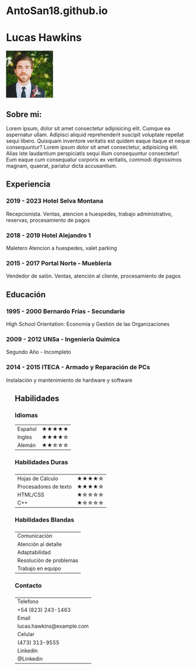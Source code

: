 # AntoSan18.github.io
<!DOCTYPE html>
<html lang="es">
<head>
	<meta charset="UTF-8">
    <meta http-equiv="X-UA-Compatible" content="IE=edge">
    <meta name="viewport" content="width=device-width, initial-scale=1.0">
    <link rel="stylesheet" href="style.css">
	<link rel="preconnect" href="https://fonts.googleapis.com">
	<link rel="preconnect" href="https://fonts.gstatic.com" crossorigin>
	<link href="https://fonts.googleapis.com/css2?family=Ubuntu&display=swap" rel="stylesheet">
	<link rel="icon" type="image/x-icon" href="favicon.ico">
	<title>Curriculum</title>
</head>

<body>
<div class="grid-container">
		<div class="grid-item1">
<h1>Lucas Hawkins</h1>
<img src="imagen.jpg" alt="Foto" id="foto" >
</div>
<div class="grid-item2">
<h2>Sobre mi:</h2>
<p>Lorem ipsum, dolor sit amet consectetur adipisicing elit. Cumque ea aspernatur ullam. Adipisci aliquid reprehenderit suscipit voluptate repellat sequi libero. Quisquam inventore veritatis est quidem eaque itaque et neque consequuntur? Lorem ipsum dolor sit amet consectetur, adipisicing elit. Alias iste laudantium perspiciatis sequi illum consequuntur consectetur! Eum eaque cum consequatur corporis ex veritatis, commodi dignissimos magnam, quaerat, pariatur dicta accusantium.
</p>
</div>
<div class="grid-item3">
<h2>Experiencia</h2>				
<h3>2019	- 2023	Hotel Selva Montana</h3>		
<p>Recepcionista.
Ventas, atencion a huespedes, trabajo administrativo, reservas, procesamiento de pagos</p>		
					
					
					
<h3>2018	-	2019 Hotel Alejandro 1	</h3>	
			<p>Maletero
Atencion a huespedes, valet parking	</p>	
					
					
					
<h3>2015	-	2017	Portal Norte - Mueblería	</h3>	
			<p>Vendedor de salón.
Ventas, atención al cliente, procesamiento de pagos</p>		
					
</div>					
<div class="grid-item4">					
<h2>Educación</h2>					
					
					
<h3>1995	- 2000	Bernardo Frías - Secundario</h3>		
			<p>High School Orientation: Economía y Gestión de las Organizaciones	</p>	
					
					
<h3>2009	- 2012	UNSa - Ingeniería Quimica</h3>		
			<p>Segundo Año - Incompleto</p>		
					
					
<h3>2014	- 2015	ITECA - Armado y Reparación de PCs	</h3>	
			<p>Instalación y mantenimiento de hardware y software	</p>	
					


</div>
<div class="grid-item5">	
<ul style="list-style-type:none">		
		<li><h2>Habilidades</h2></li>
		<li><h3>Idiomas</h3></li>									
		<table>
			<tr>
			  <td>Español</td>
			  <td align="right">★★★★★</td>
			</tr>
			<tr>
			  <td>Ingles</td>
			  <td align="right">★★★★☆</td>
			</tr>
			 <tr>
			  <td>Alemán</td>
			  <td align="right">★★☆☆☆</td>
			</tr>
		  </table>								
<li><h3>Habilidades Duras<h3></li>
	<table>
		<tr>
		  <td>Hojas de Cálculo</td>
		  <td align="right">★★★★☆</td>
		</tr>
		<tr>
		  <td>Procesadores de texto</td>
		  <td align="right">★★★★☆</td>
		</tr>
		 <tr>
		  <td>HTML/CSS</td>
		  <td align="right">★☆☆☆☆</td>
		</tr>
		<tr>
			<td>C++</td>
			<td align="right">★☆☆☆☆</td>
		</tr>
	  </table>		
	  <li><h3>Habilidades Blandas<h3></li>
		<table>
			<tr>
			 	<td>Comunicación</td>
			</tr>
			<tr>
			  	<td>Atención al detalle</td>
			</tr>
			 <tr>
			  	<td>Adaptabilidad</td>
			</tr>
			<tr>
				<td>Resolución de problemas</td>
			</tr>
			<tr>
				<td>Trabajo en equipo</td>
			</tr>
		  </table>		
		<li><h3>Contacto<h3></li>
		<table>
			<tr><td>Telefono</td>
			<tr><td>+54 (823) 243-1463</td></tr>
			<tr><td>Email</td></tr>
			<tr><td>lucas.hawkins@example.com</td></tr>
			<tr><td>Celular</td></tr>
			<tr><td>(473) 313-9555</td></tr>
			<tr><td>Linkedin</td></tr>
			<tr><td>@Linkedin</td></tr>	
			</tr>
		  </table>
		  

</div>
</div>			
	</body>

</html>
